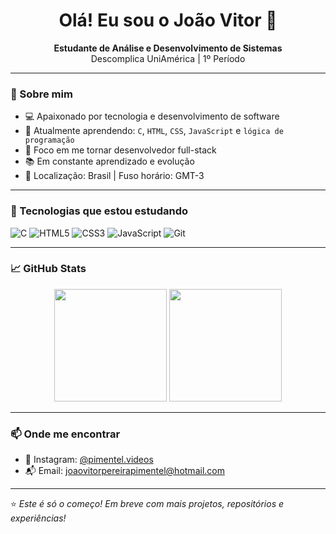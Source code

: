 <h1 align="center">Olá! Eu sou o João Vitor 👋</h1>

<p align="center">
  <b>Estudante de Análise e Desenvolvimento de Sistemas</b><br>
  Descomplica UniAmérica | 1º Período
</p>

---

### 🚀 Sobre mim

- 💻 Apaixonado por tecnologia e desenvolvimento de software  
- 📘 Atualmente aprendendo: `C`, `HTML`, `CSS`, `JavaScript` e `lógica de programação`
- 🎯 Foco em me tornar desenvolvedor full-stack
- 📚 Em constante aprendizado e evolução
- 📍 Localização: Brasil | Fuso horário: GMT-3

---

### 🧠 Tecnologias que estou estudando
![C](https://img.shields.io/badge/C-00599C?style=for-the-badge&logo=c&logoColor=white)
![HTML5](https://img.shields.io/badge/HTML5-E34F26?style=for-the-badge&logo=html5&logoColor=white)
![CSS3](https://img.shields.io/badge/CSS3-1572B6?style=for-the-badge&logo=css3&logoColor=white)
![JavaScript](https://img.shields.io/badge/JavaScript-F7DF1E?style=for-the-badge&logo=javascript&logoColor=black)
![Git](https://img.shields.io/badge/Git-F05032?style=for-the-badge&logo=git&logoColor=white)

---

### 📈 GitHub Stats

<div align="center">
  <img height="180em" src="https://github-readme-stats.vercel.app/api?username=PimentelCode&show_icons=true&theme=dracula&include_all_commits=true&count_private=true"/>
  <img height="180em" src="https://github-readme-stats.vercel.app/api/top-langs/?username=PimentelCode&layout=compact&langs_count=7&theme=dracula"/>
</div>

---

### 📫 Onde me encontrar

- 🎥 Instagram: [@pimentel.videos](https://instagram.com/pimentel.videos)
- 📬 Email: [joaovitorpereirapimentel@hotmail.com](mailto:joaovitorpereirapimentel@hotmail.com)

---

⭐ *Este é só o começo! Em breve com mais projetos, repositórios e experiências!*
